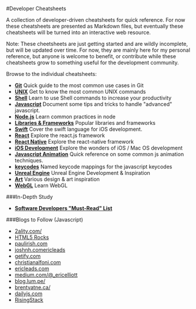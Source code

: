 #Developer Cheatsheets

A collection of developer-driven cheatsheets for quick reference. For now these cheatsheets are presented as Markdown files, but eventually these cheatsheets will be turned into an interactive web resource.

Note: These cheetsheets are just getting started and are wildly incomplete, but will be updated over time. For now, they are mainly here for my personal reference, but anyone is welcome to benefit, or contribute while these cheatsheets grow to something useful for the development community.

Browse to the individual cheatsheets:

- **[Git](https://github.com/radiovisual/cheatsheets/blob/master/git.md)** Quick guide to the most common use cases in Git
- **[UNIX](https://github.com/radiovisual/cheatsheets/blob/master/unix.md)** Get to know the most common UNIX commands
- **[Shell](https://github.com/radiovisual/cheatsheets/blob/master/shell.md)** Learn to use Shell commands to increase your productivity
- **[Javascript](https://github.com/radiovisual/cheatsheets/blob/master/javascript.md)** Document some tips and tricks to handle "advanced" javascript.
- **[Node.js](https://github.com/radiovisual/cheatsheets/blob/master/node.md)** Learn common practices in node
- **[Libraries & Frameworks](https://github.com/radiovisual/cheatsheets/blob/master/libraries-and-frameworks.md)** Popular libraries and frameworks
- **[Swift](https://github.com/radiovisual/cheatsheets/blob/master/swift.md)** Cover the swift language for iOS development.
- **[React](https://github.com/radiovisual/cheatsheets/blob/master/react.md)** Explore the react.js framework
- **[React Native](https://github.com/radiovisual/cheatsheets/blob/master/react-native.md)** Explore the react-native framework
- **[iOS Development](https://github.com/radiovisual/cheatsheets/blob/master/ios.md)** Explore the wonders of iOS / Mac OS development
- **[Javascript Animation](https://github.com/radiovisual/cheatsheets/blob/master/javascript-animation.md)** Quick reference on some common js animation techniques.
- **[keycodes](https://github.com/radiovisual/cheatsheets/blob/master/keycodes.js)** Named keycode mappings for the javascript keycodes
- **[Unreal Engine](https://github.com/radiovisual/cheatsheets/blob/master/unrealengine.md)** Unreal Engine Development & Inspiration
- **[Art](https://github.com/radiovisual/cheatsheets/blob/master/art.md)** Various design & art inspiration
- **[WebGL](https://github.com/radiovisual/cheatsheets/blob/master/webgl.md)** Learn WebGL

###In-Depth Study

- **[Software Developers "Must-Read" List](https://github.com/radiovisual/cheatsheets/blob/master/must-read.md)**


###Blogs to Follow (Javascript)

- [2ality.com/](http://www.2ality.com/)
- [HTML5 Rocks](http://www.html5rocks.com/en/)
- [paulirish.com](http://www.paulirish.com/)
- [joshnh.comericleads](http://joshnh.com/)
- [getify.com](http://blog.getify.com/)
- [christianalfoni.com](http://www.christianalfoni.com/)
- [ericleads.com](http://ericleads.com/)
- [medium.com/@_ericelliott](https://medium.com/@_ericelliott)
- [blog.lum.pe/](http://blog.lum.pe/)
- [brentvatne.ca/](http://brentvatne.ca/)
- [dailyjs.com](http://dailyjs.com/)
- [RisingStack](https://blog.risingstack.com)